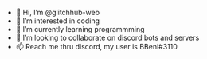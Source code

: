 - 👋 Hi, I’m @glitchhub-web
- 👀 I’m interested in coding
- 🌱 I’m currently learning programmming
- 💞️ I’m looking to collaborate on discord bots and servers
- 📫 Reach me thru discord, my user is BBeni#3110

<!---
glitchhub-web/glitchhub-web is a ✨ special ✨ repository because its `README.md` (this file) appears on your GitHub profile.
You can click the Preview link to take a look at your changes.
--->
